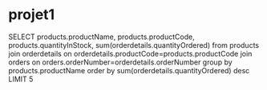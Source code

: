 # projet1
SELECT products.productName, products.productCode, products.quantityInStock, sum(orderdetails.quantityOrdered) from products
join orderdetails on orderdetails.productCode=products.productCode
join orders on orders.orderNumber=orderdetails.orderNumber
group by products.productName
order by sum(orderdetails.quantityOrdered) desc
LIMIT 5
